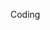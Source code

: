 Coding

<!---
KefineKefine/KefineKefine is a ✨ special ✨ repository because its `README.md` (this file) appears on your GitHub profile.
You can click the Preview link to take a look at your changes.
--->
